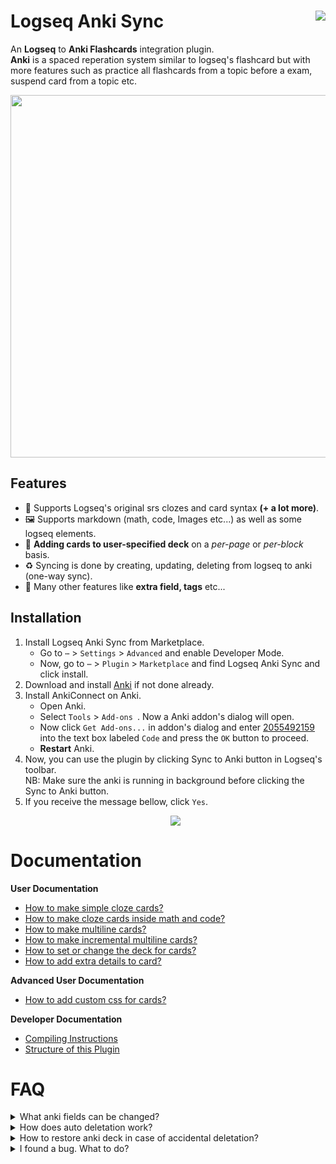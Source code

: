 # Logseq Anki Sync [<img align="right" src="https://img.shields.io/github/stars/debanjandhar12/logseq-anki-sync.svg?logo=GitHub&style=flat-square" />](https://github.com/debanjandhar12/logseq-anki-sync/stargazers)
An **Logseq** to **Anki Flashcards** integration plugin. <br/>
**Anki** is a spaced reperation system similar to logseq's flashcard but with more features such as practice all flashcards from a topic before a exam, suspend card from a topic etc.
<p align="center">
  <img width="580px" src="https://user-images.githubusercontent.com/49021233/145706852-b509d971-28eb-41cb-80fd-4292f46ddf70.gif" />
</p>

## Features
* 🐾 Supports Logseq's original srs clozes and card syntax **(+ a lot more)**.
* 🖼 Supports markdown (math, code, Images etc...) as well as some logseq elements.
* 📘 **Adding cards to user-specified deck** on a *per-page* or *per-block* basis.
* ♻ Syncing is done by creating, updating, deleting from logseq to anki (one-way sync).
* 🥳 Many other features like **extra field, tags** etc...

## Installation
1. Install Logseq Anki Sync from Marketplace.
   * Go to `⋯` > `Settings` > `Advanced` and enable Developer Mode.
   * Now, go to `⋯` > `Plugin` > `Marketplace` and find Logseq Anki Sync and click install.
2. Download and install [Anki](https://apps.ankiweb.net/) if not done already. 
3. Install AnkiConnect on Anki.
   * Open Anki.
   * Select `Tools` > `Add-ons `. Now a Anki addon's dialog will open. 
   * Now click `Get Add-ons...` in addon's dialog and enter [2055492159](https://ankiweb.net/shared/info/2055492159) into the text box labeled `Code` and press the `OK` button to proceed.
   * **Restart** Anki.
4. Now, you can use the plugin by clicking Sync to Anki button in Logseq's toolbar.<br/>
   NB: Make sure the anki is running in background before clicking the Sync to Anki button.
5. If you receive the message bellow, click `Yes`.
   <p align="center">
      <img src="https://raw.githubusercontent.com/debanjandhar12/Obsidian-Anki-Sync/main/docs/images/permission.png" />
   </p>

# Documentation
<b>User Documentation</b>
* [How to make simple cloze cards?](https://github.com/debanjandhar12/logseq-anki-sync/wiki/How-to-make-simple-cloze-cards%3F)
* [How to make cloze cards inside math and code?](https://github.com/debanjandhar12/logseq-anki-sync/wiki/How-to-make-cloze-cards-inside-math-and-code%3F)
* [How to make multiline cards?](https://github.com/debanjandhar12/logseq-anki-sync/wiki/How-to-make-multiline-cards%3F)
* [How to make incremental multiline cards?](https://github.com/debanjandhar12/logseq-anki-sync/wiki/How-to-make-incremental-multiline-cards%3F)
* [How to set or change the deck for cards?](https://github.com/debanjandhar12/logseq-anki-sync/wiki/How-to-set-or-change-the-deck-for-cards%3F)
* [How to add extra details to card?](https://github.com/debanjandhar12/logseq-anki-sync/wiki/How-to-add-extra-details-to-card%3F)

<b>Advanced User Documentation</b>
* [How to add custom css for cards?](https://github.com/debanjandhar12/logseq-anki-sync/wiki/How-to-add-custom-css-for-cards%3F)

<b>Developer Documentation</b>
* [Compiling Instructions](https://github.com/debanjandhar12/logseq-anki-sync/wiki/Compiling-Instructions)
* [Structure of this Plugin](https://github.com/debanjandhar12/logseq-anki-sync/wiki/Structure-of-this-Plugin)

# FAQ
<details>
<summary>What anki fields can be changed?</summary>
   The oid-type and type fields in Anki notes must not be changed. You may change other fields but however on re-sync, they will get overwritten.<br />
   The things that dont get overwritten include: Scheduling, Flags, Bury, Suspend Information.<br />
   Also, all external cards that are not generated by the plugin are not affected in any way.<br />
</details>
<details>
 <summary>How does auto deletation work?</summary>
   First, each card created by the plugin in anki is marked as "created by plugin from this graph". A card is marked as "created by plugin" if it contains the by using the <code>${graphName}Model</code> identifer as model name. <br />
   Now, if a card is marked "created by plugin from this graph" but it is not available in the current graph, then the card is deleted.
</details>
<details>
 <summary>How to restore anki deck in case of accidental deletation?</summary>
 Anki automatically stores the last 50 backup (by default) in the folder <code>C:\Users\{WindowsUserName}\AppData\Roaming\Anki2\{AnkiProfileName}\backups</code>. You can restore your deck from there.
</details>
<details>
 <summary> I found a bug. What to do?</summary>
 Please create a issue: <br />
  
 [https://github.com/debanjandhar12/logseq-anki-sync/issues](https://github.com/debanjandhar12/logseq-anki-sync/issues)
  
</details>